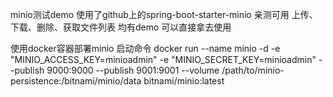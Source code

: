 minio测试demo
使用了github上的spring-boot-starter-minio 亲测可用
上传、下载、删除、获取文件列表 均有demo 可以直接拿去使用

使用docker容器部署minio
启动命令
docker run --name minio -d -e "MINIO_ACCESS_KEY=minioadmin" -e "MINIO_SECRET_KEY=minioadmin" --publish 9000:9000 --publish 9001:9001 --volume /path/to/minio-persistence:/bitnami/minio/data bitnami/minio:latest
